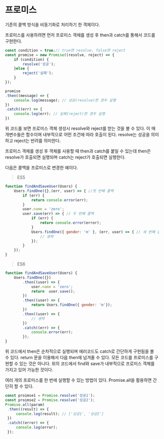 # 프로미스

기존의 콜백 방식을 비동기화로 처리하기 한 객체이다. 

프로미스를 사용하려면  먼저 프로미스 객체를 생성 후 then과 catch를 통해서 코드를 구현한다.

~~~javascript
const condition = true;// true면 resolve, false면 reject
const promise = new Promise((resolve, reject) => {
    if (condition) {
        resolve('성공');
    }else {
        reject('실패');
    }
});

promise
.then((message) => {
    console.log(message); // 성공(resolve)한 경우 실행
})
.catch((err) => {
    console.log(err); // 실패(reject)한 경우 실행
})
~~~

위 코드를 보면 프로미스 객체 생성시 resolve와 reject를 받는 것을 볼 수 있다. 이 매개변수들은 함수이며  내부적으로 어떤 조건에 따라 호출이 된다. resolve는 성공을 의미하고 reject는 반려를 의미한다. 

프로미스 객체를 생성 후 객체를 사용할 때 then과 catch를 붙일 수 있는데 then은 resolve가 호출되면 실행되며 catch는 reject가 호출되면 실행한다.

다음은 콜백을 프로미스로 변경한 예이다. 

> ES5

~~~javascript
function findAndSaveUser(Users) {
    Users.findOne({},(err, user) => { //첫 번째 콜백
        if (err) {
            return console.error(err);
        }
        user.name = 'zero';
        user.save(err) => { // 두 번째 콜백
            if (err) {
                return console.error(error);
            }
            Users.findOne({ gender: 'm' }, (err, user) => { // 세 번째 콜백
                // 생략
            });
        }
    });
}
~~~

> ES6

~~~javascript
function findAndSaveUser(Users) {
    Users.findOne({})
        .then((user) => {
            user.name = 'zero';
            return  user.save();
        })
        .then((user) => {
            return Users.findOne({ gender: 'm'});
        })
        .then((user) => {
            // 생략
        })
        .catch((err) => {
            console.error(err);
        });
}
~~~



위 코드에서 then은 순차적으로 실행되며 에러코드도 catch로 간단하게 구현됨을 볼 수 있다.  return 문을 이용해서 다음 then에 넘겨줄 수 있다. 모든 코드를 프로미스를 구현할 수 있는 것은 아니다. 위의 코드에서 find와 save가 내부적으로 프로미스 객체를 가지고 있어 가능한 것이다. 

여러 개의 프로미스를 한 번에 실행할 수 있는 방법이 있다. Promise.all을 활용하면 간단히 할 수 있다. 

~~~javascript
const proimse1 = Promise.resolve('성공1');
const proimse2 = Promise.resolve('성공2');
Promise.all(param)
 .then((result) => {
     console.log(result); // ['성공1', '성공2']
 })
 .catch((error) => {
     console.log(error);
 });
~~~







